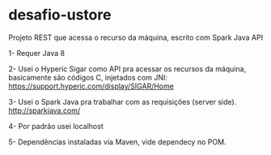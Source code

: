 # desafio-ustore

Projeto REST que acessa o recurso da máquina, escrito com Spark Java API

1- Requer Java 8

2- Usei o Hyperic Sigar como API pra acessar os recursos da máquina, basicamente são códigos C, injetados com JNI:
https://support.hyperic.com/display/SIGAR/Home

3- Usei o Spark Java pra trabalhar com as requisições (server side).
http://sparkjava.com/

4- Por padrão usei localhost

5- Dependências instaladas via Maven, vide dependecy no POM.


